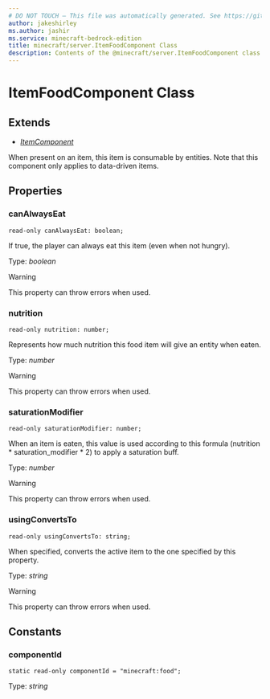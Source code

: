 ```yaml
---
# DO NOT TOUCH — This file was automatically generated. See https://github.com/mojang/minecraftapidocsgenerator to modify descriptions, examples, etc.
author: jakeshirley
ms.author: jashir
ms.service: minecraft-bedrock-edition
title: minecraft/server.ItemFoodComponent Class
description: Contents of the @minecraft/server.ItemFoodComponent class.
---
```

# ItemFoodComponent Class

## Extends
- [*ItemComponent*](ItemComponent.md)

When present on an item, this item is consumable by entities. Note that this component only applies to data-driven items.

## Properties

### **canAlwaysEat**
`read-only canAlwaysEat: boolean;`

If true, the player can always eat this item (even when not hungry).

Type: *boolean*

> [!WARNING]
> This property can throw errors when used.

### **nutrition**
`read-only nutrition: number;`

Represents how much nutrition this food item will give an entity when eaten.

Type: *number*

> [!WARNING]
> This property can throw errors when used.

### **saturationModifier**
`read-only saturationModifier: number;`

When an item is eaten, this value is used according to this formula (nutrition * saturation_modifier * 2) to apply a saturation buff.

Type: *number*

> [!WARNING]
> This property can throw errors when used.

### **usingConvertsTo**
`read-only usingConvertsTo: string;`

When specified, converts the active item to the one specified by this property.

Type: *string*

> [!WARNING]
> This property can throw errors when used.

## Constants

### **componentId**
`static read-only componentId = "minecraft:food";`

Type: *string*
